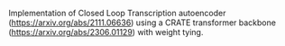 Implementation of Closed Loop Transcription autoencoder (https://arxiv.org/abs/2111.06636) using a CRATE transformer backbone (https://arxiv.org/abs/2306.01129) with weight tying.
